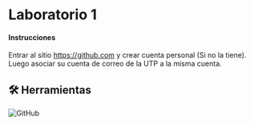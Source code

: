 
# Laboratorio 1

#### Instrucciones
Entrar al sitio https://github.com y crear cuenta personal (Si no la tiene). Luego asociar su cuenta de correo de la UTP a la misma cuenta.




## 🛠 Herramientas
![GitHub](https://img.shields.io/badge/github-%23121011.svg?style=for-the-badge&logo=github&logoColor=white)


